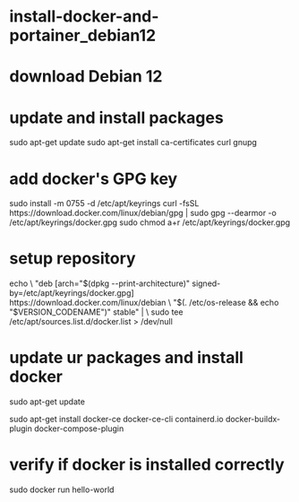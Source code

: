 # install-docker-and-portainer_debian12

<h1>download Debian 12</h1>

# update and install packages

<p>sudo apt-get update
sudo apt-get install ca-certificates curl gnupg</p>

# add docker's GPG key

<p>sudo install -m 0755 -d /etc/apt/keyrings
curl -fsSL https://download.docker.com/linux/debian/gpg | sudo gpg --dearmor -o /etc/apt/keyrings/docker.gpg
sudo chmod a+r /etc/apt/keyrings/docker.gpg</p>

# setup repository

<p>echo \
  "deb [arch="$(dpkg --print-architecture)" signed-by=/etc/apt/keyrings/docker.gpg] https://download.docker.com/linux/debian \
  "$(. /etc/os-release && echo "$VERSION_CODENAME")" stable" | \
  sudo tee /etc/apt/sources.list.d/docker.list > /dev/null</p>

  # update ur packages and install docker

  <p>sudo apt-get update</p>

  <p>sudo apt-get install docker-ce docker-ce-cli containerd.io docker-buildx-plugin docker-compose-plugin</p>

  # verify if docker is installed correctly

  <p>sudo docker run hello-world</p>
